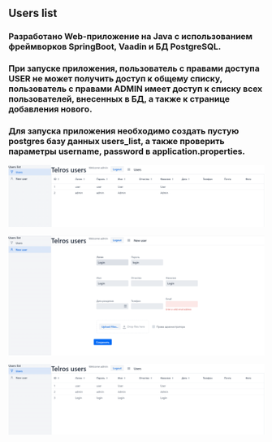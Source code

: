 ## Users list
### Разработано Web-приложение на Java с использованием фреймворков SpringBoot, Vaadin и БД PostgreSQL.
### При запуске приложения, пользователь с правами доступа USER не может получить доступ к общему списку, пользователь с правами ADMIN имеет доступ к списку всех пользователей, внесенных в БД, а также к странице добавления нового.

### Для запуска приложения необходимо создать пустую postgres базу данных users_list, а также проверить параметры username, password в application.properties.

![img.png](img.png)

![img_1.png](img_1.png)

![img_2.png](img_2.png)
